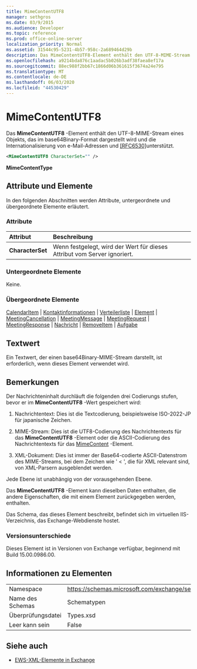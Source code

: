```yaml
---
title: MimeContentUTF8
manager: sethgros
ms.date: 03/9/2015
ms.audience: Developer
ms.topic: reference
ms.prod: office-online-server
localization_priority: Normal
ms.assetid: 31544c95-5231-4b57-958c-2a689464d29b
description: Das MimeContentUTF8-Element enthält den UTF-8-MIME-Stream eines Objekts, das im base64Binary-Format dargestellt wird und die Internationalisierung von e-Mail-Adressen und [RFC6530] unterstützt.
ms.openlocfilehash: a9214bda876c1aadac5b026b3adf38faea8ef17a
ms.sourcegitcommit: 88ec988f2bb67c1866d06b361615f3674a24e795
ms.translationtype: MT
ms.contentlocale: de-DE
ms.lasthandoff: 06/03/2020
ms.locfileid: "44530429"
---
```

# <a name="mimecontentutf8"></a>MimeContentUTF8

Das **MimeContentUTF8** -Element enthält den UTF-8-MIME-Stream eines Objekts, das im base64Binary-Format dargestellt wird und die Internationalisierung von e-Mail-Adressen und [[RFC6530]](http://www.rfc-editor.org/rfc/rfc6530.txt)unterstützt.
  
```XML
<MimeContentUTF8 CharacterSet="" />
```

 **MimeContentType**
## <a name="attributes-and-elements"></a>Attribute und Elemente

In den folgenden Abschnitten werden Attribute, untergeordnete und übergeordnete Elemente erläutert.
  
### <a name="attributes"></a>Attribute

|**Attribut**|**Beschreibung**|
|:-----|:-----|
|**CharacterSet** <br/> |Wenn festgelegt, wird der Wert für dieses Attribut vom Server ignoriert.  <br/> |
   
### <a name="child-elements"></a>Untergeordnete Elemente

Keine.
  
### <a name="parent-elements"></a>Übergeordnete Elemente

[CalendarItem](calendaritem.md)  |  [Kontaktinformationen](contact.md)  |  [Verteilerliste](distributionlist.md)  |  [Element](item.md)  |  [MeetingCancellation](meetingcancellation.md)  |  [MeetingMessage](meetingmessage.md)  |  [MeetingRequest](meetingrequest.md)  |  [MeetingResponse](meetingresponse.md)  |  [Nachricht](message-ex15websvcsotherref.md)  |  [RemoveItem](removeitem.md)  |  [Aufgabe](task.md)
  
## <a name="text-value"></a>Textwert

Ein Textwert, der einen base64Binary-MIME-Stream darstellt, ist erforderlich, wenn dieses Element verwendet wird.
  
## <a name="remarks"></a>Bemerkungen

Der Nachrichteninhalt durchläuft die folgenden drei Codierungs stufen, bevor er im **MimeContentUTF8** -Wert gespeichert wird: 
  
1. Nachrichtentext: Dies ist die Textcodierung, beispielsweise ISO-2022-JP für japanische Zeichen.
    
2. MIME-Stream: Dies ist die UTF8-Codierung des Nachrichtentexts für das **MimeContentUTF8** -Element oder die ASCII-Codierung des Nachrichtentexts für das [MimeContent](mimecontent.md) -Element. 
    
3. XML-Dokument: Dies ist immer der Base64-codierte ASCII-Datenstrom des MIME-Streams, bei dem Zeichen wie ' \< ', die für XML relevant sind, von XML-Parsern ausgeblendet werden.
    
Jede Ebene ist unabhängig von der vorausgehenden Ebene.
  
Das **MimeContentUTF8** -Element kann dieselben Daten enthalten, die andere Eigenschaften, die mit einem Element zurückgegeben werden, enthalten. 
  
Das Schema, das dieses Element beschreibt, befindet sich im virtuellen IIS-Verzeichnis, das Exchange-Webdienste hostet.
  
### <a name="version-differences"></a>Versionsunterschiede

Dieses Element ist in Versionen von Exchange verfügbar, beginnend mit Build 15.00.0986.00.
  
## <a name="element-information"></a>Informationen zu Elementen

|||
|:-----|:-----|
|Namespace  <br/> |https://schemas.microsoft.com/exchange/services/2006/types  <br/> |
|Name des Schemas  <br/> |Schematypen  <br/> |
|Überprüfungsdatei  <br/> |Types.xsd  <br/> |
|Leer kann sein  <br/> |False  <br/> |
   
## <a name="see-also"></a>Siehe auch



- [EWS-XML-Elemente in Exchange](ews-xml-elements-in-exchange.md)

